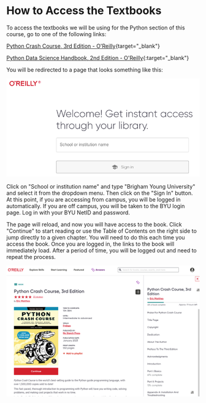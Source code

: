 # How to Access the Textbooks

To access the textbooks we will be using for the Python section of this course, go to one of the following links:

[Python Crash Course, 3rd Edition - O'Reilly](https://lib.byu.edu/remoteauth/?url=https://www.lib.byu.edu/cgi-bin/remoteauth.pl?url=https://learning.oreilly.com/library/view/~/9781098156664/?ar&orpq&email=^u){target="_blank"}

[Python Data Science Handbook, 2nd Edition - O'Reilly](https://learning.oreilly.com/library/view/python-data-science/9781098121211/){:target="_blank"}

You will be redirected to a page that looks something like this:

![pcc_oreilly.png](images/pcc_oreilly.png) 

Click on "School or institution name" and type "Brigham Young University" and select it from the dropdown menu. Then 
click on the "Sign In" button. At this point, if you are accessing from campus, you will be logged in automatically. If you are off campus, you will be taken to the BYU login page. Log in with your BYU NetID and password.

The page will reload, and now you will have access to the book. Click "Continue" to start reading or use the Table of 
Contents on the right side to jump directly to a given chapter. You will need 
to do this each time you access 
the 
book. Once you are logged in, the 
links to the book will immediately load. After a period of time, you will be logged out and need to repeat the process.

![pcc_oreilly_toc.png](images/pcc_oreilly_toc.png)